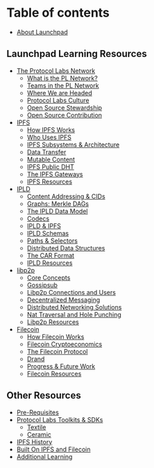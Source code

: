 # Table of contents

* [About Launchpad](docs/about-launchpad.md)

## Launchpad Learning Resources

* [The Protocol Labs Network](docs/protocol-labs-network/README.md)
  * [What is the PL Network?](docs/protocol-labs-network/what-is-pl.md)
  * [Teams in the PL Network](docs/protocol-labs-network/teams-in-pl.md)
  * [Where We are Headed](docs/protocol-labs-network/where-we-headed.md)
  * [Protocol Labs Culture](docs/protocol-labs-network/pl-culture.md)
  * [Open Source Stewardship](docs/protocol-labs-network/os-stewardship.md)
  * [Open Source Contribution](docs/protocol-labs-network/os-contributing.md)
* [IPFS](docs/ipfs/README.md)
  * [How IPFS Works](docs/ipfs/how-ipfs-works.md)
  * [Who Uses IPFS](docs/ipfs/who-uses-ipfs.md)
  * [IPFS Subsystems & Architecture](docs/ipfs/subsystems-architecture.md)
  * [Data Transfer](docs/ipfs/data-transfer.md)
  * [Mutable Content](docs/ipfs/mutable-content.md)
  * [IPFS Public DHT](docs/ipfs/ipfs-public-dht.md)
  * [The IPFS Gateways](docs/ipfs/ipfs-gateways.md)
  * [IPFS Resources](docs/ipfs/ipfs-resources.md)
* [IPLD](docs/ipld/README.md)
  * [Content Addressing & CIDs](docs/ipld/content-addressing-and-cids.md)
  * [Graphs: Merkle DAGs](docs/ipld/graphs-merkle-dags.md)
  * [The IPLD Data Model](docs/ipld/the-ipld-data-model.md)
  * [Codecs](docs/ipld/codecs.md)
  * [IPLD & IPFS](docs/ipld/ipld-and-ipfs.md)
  * [IPLD Schemas](docs/ipld/ipld-schemas.md)
  * [Paths & Selectors](docs/ipld/paths-and-selectors.md)
  * [Distributed Data Structures](docs/ipld/distributed-data-structures.md)
  * [The CAR Format](docs/ipld/the-car-format.md)
  * [IPLD Resources](docs/ipld/ipld-resources.md)
* [libp2p](docs/libp2p/README.md)
  * [Core Concepts](docs/libp2p/core-concepts.md)
  * [Gossipsub](docs/libp2p/gossipsub.md)
  * [Libp2p Connections and Users](docs/libp2p/libp2p-connections-users.md)
  * [Decentralized Messaging](docs/libp2p/decentralized-messaging.md)
  * [Distributed Networking Solutions](docs/libp2p/distributed-networking-solutions.md)
  * [Nat Traversal and Hole Punching](docs/libp2p/nat-traversal-hole-punching.md)
  * [Libp2p Resources](docs/libp2p/libp2p-resources.md)
* [Filecoin](docs/filecoin/README.md)
  * [How Filecoin Works](docs/filecoin/how-filecoin-works.md)
  * [Filecoin Cryptoeconomics](docs/filecoin/filecoin-cryptoeconomics.md)
  <!-- * [Filecoin Implementations](docs/filecoin/filecoin-implementations.md) -->
  * [The Filecoin Protocol](docs/filecoin/sealing-proving.md)
  * [Drand](docs/filecoin/drand.md)
  * [Progress & Future Work](docs/filecoin/where-we-are-headed.md)
  * [Filecoin Resources](docs/filecoin/filecoin-resources.md)


## Other Resources

* [Pre-Requisites](docs/pre-requisites/README.md)
* [Protocol Labs Toolkits & SDKs](docs/protocol-labs-toolkits-sdks/README.md)
  * [Textile](docs/protocol-labs-toolkits-sdks/textile.md)
  * [Ceramic](docs/protocol-labs-toolkits-sdks/ceramic.md)
* [IPFS History](docs/ipfs/ipfs-history.md)
  <!-- * [Fission](docs/protocol-labs-toolkits-sdks/fission.md)
  * [Web3.storage](docs/protocol-labs-toolkits-sdks/web3-storage.md)
  * [Estuary](docs/protocol-labs-toolkits-sdks/estuary.md)
  * [Fleek Space Daemon](docs/protocol-labs-toolkits-sdks/fleek-space-daemon.md)
  * [DIY Projects](docs/protocol-labs-toolkits-sdks/diy-projects.md) -->
* [Built On IPFS and Filecoin](docs/built-on-ipfs-filecoin/README.md)
  <!-- * [Filecoin Launchpad](docs/built-on-ipfs-filecoin/filecoin-launchpad.md) -->
  <!-- * [Starling Case Study](docs/built-on-ipfs-filecoin/starling-case-study.md)
  * [Community & Meetups](docs/built-on-ipfs-filecoin/community-meetups.md)
  * [Apps & Tooling](docs/built-on-ipfs-filecoin/apps-tooling.md)
  * [Research & Grants](docs/built-on-ipfs-filecoin/research-grants.md) -->
* [Additional Learning](docs/additional-learning-resources/README.md)
